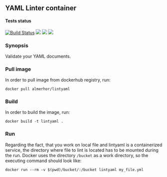 ## YAML Linter container

#### Tests status

[![Build Status](https://travis-ci.org/pawelpiwosz/docker-linter-yaml.svg?branch=master)](https://travis-ci.org/pawelpiwosz/docker-linter-yaml)
[![](https://images.microbadger.com/badges/image/almerhor/lintyaml.svg)](https://microbadger.com/images/almerhor/lintyaml "Get your own image badge on microbadger.com")
[![](https://images.microbadger.com/badges/version/almerhor/lintyaml.svg)](https://microbadger.com/images/almerhor/lintyaml "Get your own version badge on microbadger.com")
[![](https://images.microbadger.com/badges/commit/almerhor/lintyaml.svg)](https://microbadger.com/images/almerhor/lintyaml "Get your own commit badge on microbadger.com")

### Synopsis

Validate your YAML documents.

### Pull image

In order to pull image from dockerhub registry, run:

```
docker pull almerhor/lintyaml
```

### Build

In order to build the image, run:

```
docker build -t lintyaml .
```

### Run

Regarding the fact, that you work on local file and lintyaml is
a containerized service, the directory where file to lint is located has to be
mounted during the run. Docker uses the directory `/bucket` as a work
directory, so the executing command should look like:

```
docker run --rm -v $(pwd)/bucket/:/bucket lintyaml my_file.yml
```
